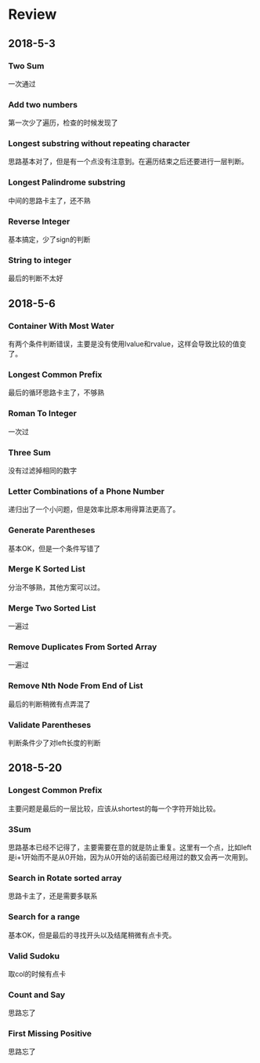 # Review

## 2018-5-3

### Two Sum

一次通过

### Add two numbers

第一次少了遍历，检查的时候发现了

### Longest substring without repeating character

思路基本对了，但是有一个点没有注意到。在遍历结束之后还要进行一层判断。

### Longest Palindrome substring

中间的思路卡主了，还不熟

### Reverse Integer

基本搞定，少了sign的判断

### String to integer

最后的判断不太好

## 2018-5-6

### Container With Most Water

有两个条件判断错误，主要是没有使用lvalue和rvalue，这样会导致比较的值变了。

### Longest Common Prefix

最后的循环思路卡主了，不够熟

### Roman To Integer

一次过

### Three Sum

没有过滤掉相同的数字

### Letter Combinations of a Phone Number

递归出了一个小问题，但是效率比原本用得算法更高了。

### Generate Parentheses

基本OK，但是一个条件写错了

### Merge K Sorted List

分治不够熟，其他方案可以过。

### Merge Two Sorted List

一遍过

### Remove Duplicates From Sorted Array

一遍过

### Remove Nth Node From End of List

最后的判断稍微有点弄混了

### Validate Parentheses

判断条件少了对left长度的判断

## 2018-5-20

### Longest Common Prefix

主要问题是最后的一层比较，应该从shortest的每一个字符开始比较。

### 3Sum

思路基本已经不记得了，主要需要在意的就是防止重复。这里有一个点，比如left是i+1开始而不是从0开始，因为从0开始的话前面已经用过的数又会再一次用到。

### Search in Rotate sorted array

思路卡主了，还是需要多联系

### Search for a range

基本OK，但是最后的寻找开头以及结尾稍微有点卡壳。

### Valid Sudoku

取col的时候有点卡

### Count and Say

思路忘了

### First Missing Positive

思路忘了


